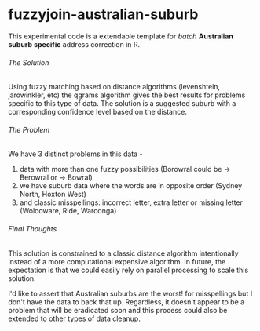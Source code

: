 # fuzzyjoin-australian-suburb
This experimental code is a extendable template for _batch_ __Australian suburb specific__ address correction in R.

###### The Solution 
Using fuzzy matching based on distance algorithms (levenshtein, jarowinkler, etc) the qgrams algorithm 
gives the best results for problems specific to this type of data.
The solution is a suggested suburb with a corresponding confidence level based on the distance.

###### The Problem
We have 3 distinct problems in this data - 
1.  data with more than one fuzzy possibilities (Borowral could be -> Berowral or -> Bowral)
2.  we have suburb data where the words are in opposite order (Sydney North, Hoxton West)
3.  and classic misspellings: incorrect letter, extra letter or missing letter (Wolooware, Ride, Waroonga)
 
###### Final Thoughts 
This solution is constrained to a classic distance algorithm intentionally instead of a more computational expensive algorithm. In future, the expectation is that we could easily rely on parallel processing to scale this solution. 

I'd like to assert that Australian suburbs are the worst! for misspellings but I don't have the data to back that up. Regardless, it doesn't appear to be a problem that will be eradicated soon and this process could also be extended to other types of data cleanup.

